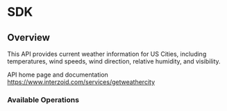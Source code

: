 # SDK

## Overview

This API provides current weather information for US Cities, including temperatures, wind speeds, wind direction, relative humidity, and visibility.

API home page and documentation
<https://www.interzoid.com/services/getweathercity>
### Available Operations

